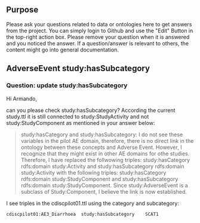 
## Purpose

Please ask your questions related to data or ontologies here to get answers from the project. You can simply login to Github and use the "Edit" Button in the top-right action box. Please remove your question when it is answered and you noticed the answer. If a question/answer is relevant to others, the content might go into general documentation.

## AdverseEvent study:hasSubcategory

### Question: update study:hasSubcategory
Hi Armando,

can you please check study:hasSubcategory? According the current study.ttl it is still connected to study:StudyActivity and not study:StudyComponent as mentioned in your answer below:

> study:hasCategory and study:hasSubcategory: I do not see these variables in the pilot AE domain, therefore, there is no direct link in the ontology between these concepts and Adverse Event. However, I recognize that they might exist in other AE domains for othe studies. Therefore, I have replaced the follwowing triples: study:hasCategory rdfs:domain study:Activity and study:hasSubcategory rdfs:domain study:Activity with the following triples: study:hasCategory rdfs:domain study:StudyComponent and study:hasSubcategory rdfs:domain study:StudyComponent. Since study:AdverseEvent is a subclass of Study:Component, I believe the link is now established.

I see triples in the cdiscpilot01.ttl using the category and subcategory:

```
cdiscpilot01:AE3_Diarrhoea	study:hasSubcategory	SCAT1
```
